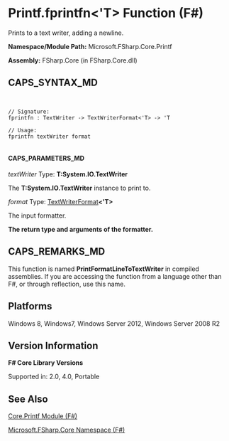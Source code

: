 # Printf.fprintfn<'T> Function (F#)

Prints to a text writer, adding a newline.

**Namespace/Module Path:** Microsoft.FSharp.Core.Printf

**Assembly:** FSharp.Core (in FSharp.Core.dll)


## CAPS_SYNTAX_MD



```


// Signature:
fprintfn : TextWriter -> TextWriterFormat<'T> -> 'T

// Usage:
fprintfn textWriter format


```



#### CAPS_PARAMETERS_MD
*textWriter*
Type: **T:System.IO.TextWriter**


The **T:System.IO.TextWriter** instance to print to.


*format*
Type: [TextWriterFormat](http://msdn.microsoft.com/en-us/library/2080c4a5-7bdd-4a01-8e01-10b498af92de)**&lt;'T&gt;**


The input formatter.



**The return type and arguments of the formatter.**
## CAPS_REMARKS_MD
This function is named **PrintFormatLineToTextWriter** in compiled assemblies. If you are accessing the function from a language other than F#, or through reflection, use this name.


## Platforms
Windows 8, Windows7, Windows Server 2012, Windows Server 2008 R2


## Version Information
**F# Core Library Versions**

Supported in: 2.0, 4.0, Portable




## See Also
[Core.Printf Module &#40;F&#35;&#41;](Core.Printf+Module+%28F%23%29.md)

[Microsoft.FSharp.Core Namespace &#40;F&#35;&#41;](Microsoft.FSharp.Core+Namespace+%28F%23%29.md)

